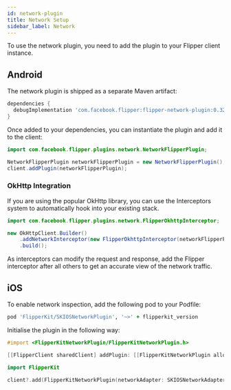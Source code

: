```yaml
---
id: network-plugin
title: Network Setup
sidebar_label: Network
---
```


To use the network plugin, you need to add the plugin to your Flipper client instance.

## Android

The network plugin is shipped as a separate Maven artifact:

```groovy
dependencies {
  debugImplementation 'com.facebook.flipper:flipper-network-plugin:0.32.2'
}
```

Once added to your dependencies, you can instantiate the plugin and add it to
the client:

```java
import com.facebook.flipper.plugins.network.NetworkFlipperPlugin;

NetworkFlipperPlugin networkFlipperPlugin = new NetworkFlipperPlugin();
client.addPlugin(networkFlipperPlugin);
```

### OkHttp Integration

If you are using the popular OkHttp library, you can use the Interceptors system to automatically hook into your existing stack.

```java
import com.facebook.flipper.plugins.network.FlipperOkhttpInterceptor;

new OkHttpClient.Builder()
    .addNetworkInterceptor(new FlipperOkhttpInterceptor(networkFlipperPlugin))
    .build();
```

As interceptors can modify the request and response, add the Flipper interceptor after all others to get an accurate view of the network traffic.

## iOS

To enable network inspection, add the following pod to your Podfile:

```ruby
pod 'FlipperKit/SKIOSNetworkPlugin', '~>' + flipperkit_version
```

Initialise the plugin in the following way:

<!--DOCUSAURUS_CODE_TABS-->
<!--Objective-C-->
```objective-c
#import <FlipperKitNetworkPlugin/FlipperKitNetworkPlugin.h>

[[FlipperClient sharedClient] addPlugin: [[FlipperKitNetworkPlugin alloc] initWithNetworkAdapter:[SKIOSNetworkAdapter new]]];

```
<!--Swift-->
```swift
import FlipperKit

client?.add(FlipperKitNetworkPlugin(networkAdapter: SKIOSNetworkAdapter()))

```
<!--END_DOCUSAURUS_CODE_TABS-->
